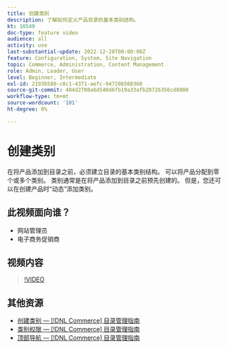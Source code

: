 ```yaml
---
title: 创建类别
description: 了解如何定义产品目录的基本类别结构。
kt: 10549
doc-type: feature video
audience: all
activity: use
last-substantial-update: 2022-12-28T00:00:00Z
feature: Configuration, System, Site Navigation
topic: Commerce, Administration, Content Management
role: Admin, Leader, User
level: Beginner, Intermediate
exl-id: 2193b580-c8c1-4371-aefc-94720b560360
source-git-commit: 404d2708a6d540d6fb19a33afb20726356cd8000
workflow-type: tm+mt
source-wordcount: '101'
ht-degree: 0%

---
```


# 创建类别

在将产品添加到目录之前，必须建立目录的基本类别结构。 可以将产品分配到零个或多个类别。 类别通常是在将产品添加到目录之前预先创建的。 但是，您还可以在创建产品时“动态”添加类别。

## 此视频面向谁？

- 网站管理员
- 电子商务促销商

## 视频内容

>[!VIDEO](https://video.tv.adobe.com/v/3410133?quality=12&learn=on&captions=chi_hans)

## 其他资源

- [创建类别 —  [!DNL Commerce] 目录管理指南](https://experienceleague.adobe.com/docs/commerce-admin/catalog/categories/create/category-create.html?lang=zh-Hans)
- [类别权限 —  [!DNL Commerce] 目录管理指南](https://experienceleague.adobe.com/docs/commerce-admin/catalog/categories/category-permissions.html?lang=zh-Hans)
- [顶部导航 —  [!DNL Commerce] 目录管理指南](https://experienceleague.adobe.com/docs/commerce-admin/catalog/catalog/navigation/navigation-top.html?lang=zh-Hans)
